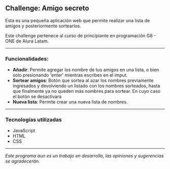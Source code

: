 ## Challenge: Amigo secreto

Esta es una pequeña aplicación web que permite realizar una lista de amigos y posteriormente sortearlos.

Este challenge pertenece al curso de principiante en programación G8 - ONE de Alura Latam.

---
### Funcionalidades:

- **Añadir**: Permite agregar los nombre de tus amigos en una lista, o bien solo presionando 'enter' mientras escribes en el imput.
- **Sortear amigos**: Botón que sortea al azar los nombres previamente ingresados y devolviendo un listado con los nombres sorteados, hasta que finalmente ya no queden más nombres para sortear. En cuyo caso el botón se desactivara 
- **Nueva lista**: Permite crear una nueva lista de nombres.

---
### Tecnologías utilizadas

- JavaScript
- HTML
- CSS

---
*Este programa aun es un trabajo en desarrollo, las opiniones y sugerencias se agradecerán.*
